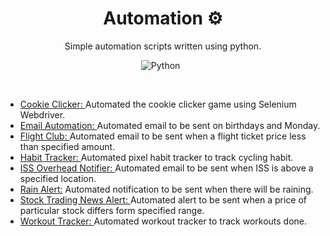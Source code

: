 <div align="center">
  
  # Automation ⚙
  Simple automation scripts written using python.
  
  ![Python](https://img.shields.io/badge/Python-3670A0?style=flat&logo=python&logoColor=ffdd54)
  &nbsp;
</div>

</br>

<ul>
  <li> 
    <a href="https://github.com/gobisan14/Automation/tree/main/CookieClicker">Cookie Clicker: </a> 
    Automated the cookie clicker game using Selenium Webdriver.</li>
  <li> 
    <a href="https://github.com/gobisan14/Automation/tree/main/EmailAutomation">Email Automation: </a> 
    Automated email to be sent on birthdays and Monday.
  </li>
  <li> 
    <a href="https://github.com/gobisan14/Automation/tree/main/FlightClub">Flight Club: </a> 
    Automated email to be sent when a flight ticket price less than specified amount.
  </li>
  <li> 
    <a href="https://github.com/gobisan14/Automation/tree/main/HabitTracker">Habit Tracker: </a> 
    Automated pixel habit tracker to track cycling habit.</li>
  <li> 
    <a href="https://github.com/gobisan14/Automation/tree/main/ISS-Overhead-Notifier">ISS Overhead Notifier: </a> 
    Automated email to be sent when ISS is above a specified location.</li>
  <li> 
    <a href="https://github.com/gobisan14/Automation/tree/main/RainAlert">Rain Alert:</a> 
    Automated notification to be sent when there will be raining.</li>
  <li> 
    <a href="https://github.com/gobisan14/Automation/tree/main/StockTrading-NewsAlert">Stock Trading News Alert: </a> 
    Automated alert to be sent when a price of particular stock differs form specified range.
  </li>
  <li> 
    <a href="https://github.com/gobisan14/Automation/tree/main/WorkoutTracker">Workout Tracker: </a> 
    Automated workout tracker to track workouts done.
  </li>
</ul>
